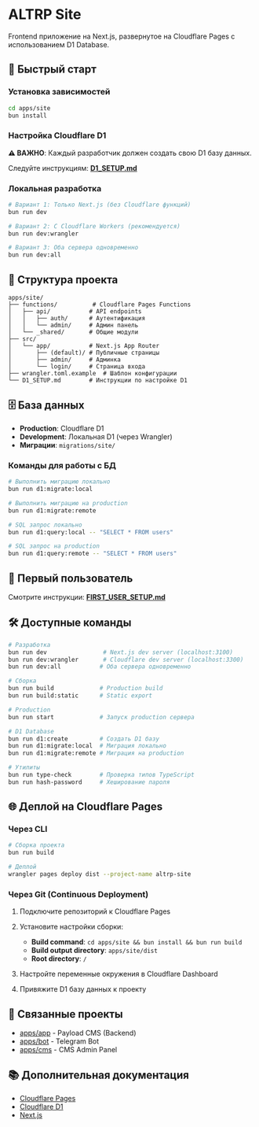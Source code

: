 # ALTRP Site

Frontend приложение на Next.js, развернутое на Cloudflare Pages с использованием D1 Database.

## 🚀 Быстрый старт

### Установка зависимостей

```bash
cd apps/site
bun install
```

### Настройка Cloudflare D1

**⚠️ ВАЖНО**: Каждый разработчик должен создать свою D1 базу данных.

Следуйте инструкциям: **[D1_SETUP.md](./D1_SETUP.md)**

### Локальная разработка

```bash
# Вариант 1: Только Next.js (без Cloudflare функций)
bun run dev

# Вариант 2: С Cloudflare Workers (рекомендуется)
bun run dev:wrangler

# Вариант 3: Оба сервера одновременно
bun run dev:all
```

## 📁 Структура проекта

```
apps/site/
├── functions/          # Cloudflare Pages Functions
│   ├── api/           # API endpoints
│   │   ├── auth/      # Аутентификация
│   │   └── admin/     # Админ панель
│   └── _shared/       # Общие модули
├── src/
│   └── app/           # Next.js App Router
│       ├── (default)/ # Публичные страницы
│       ├── admin/     # Админка
│       └── login/     # Страница входа
├── wrangler.toml.example  # Шаблон конфигурации
└── D1_SETUP.md        # Инструкции по настройке D1
```

## 🗄️ База данных

- **Production**: Cloudflare D1
- **Development**: Локальная D1 (через Wrangler)
- **Миграции**: `migrations/site/`

### Команды для работы с БД

```bash
# Выполнить миграцию локально
bun run d1:migrate:local

# Выполнить миграцию на production
bun run d1:migrate:remote

# SQL запрос локально
bun run d1:query:local -- "SELECT * FROM users"

# SQL запрос на production
bun run d1:query:remote -- "SELECT * FROM users"
```

## 🔐 Первый пользователь

Смотрите инструкции: **[FIRST_USER_SETUP.md](./FIRST_USER_SETUP.md)**

## 🛠️ Доступные команды

```bash
# Разработка
bun run dev                # Next.js dev server (localhost:3100)
bun run dev:wrangler       # Cloudflare dev server (localhost:3300)
bun run dev:all           # Оба сервера одновременно

# Сборка
bun run build             # Production build
bun run build:static      # Static export

# Production
bun run start             # Запуск production сервера

# D1 Database
bun run d1:create         # Создать D1 базу
bun run d1:migrate:local  # Миграция локально
bun run d1:migrate:remote # Миграция на production

# Утилиты
bun run type-check        # Проверка типов TypeScript
bun run hash-password     # Хеширование пароля
```

## 🌐 Деплой на Cloudflare Pages

### Через CLI

```bash
# Сборка проекта
bun run build

# Деплой
wrangler pages deploy dist --project-name altrp-site
```

### Через Git (Continuous Deployment)

1. Подключите репозиторий к Cloudflare Pages
2. Установите настройки сборки:
   - **Build command**: `cd apps/site && bun install && bun run build`
   - **Build output directory**: `apps/site/dist`
   - **Root directory**: `/`

3. Настройте переменные окружения в Cloudflare Dashboard
4. Привяжите D1 базу данных к проекту

## 🔗 Связанные проекты

- [apps/app](../app/) - Payload CMS (Backend)
- [apps/bot](../bot/) - Telegram Bot
- [apps/cms](../cms/) - CMS Admin Panel

## 📚 Дополнительная документация

- [Cloudflare Pages](https://developers.cloudflare.com/pages/)
- [Cloudflare D1](https://developers.cloudflare.com/d1/)
- [Next.js](https://nextjs.org/docs)

